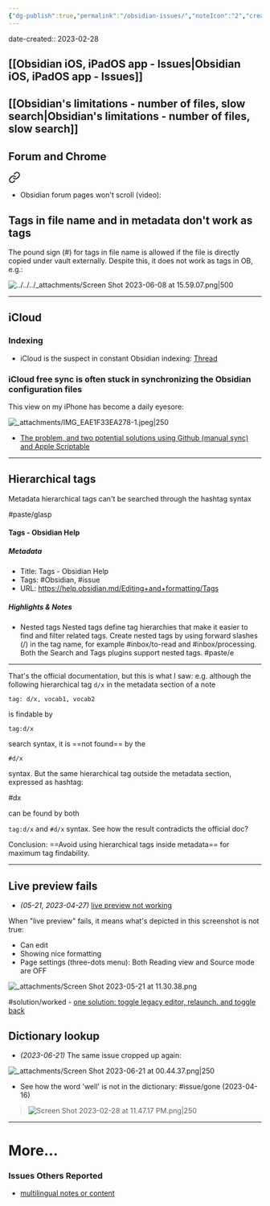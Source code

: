 ```yaml
---
{"dg-publish":true,"permalink":"/obsidian-issues/","noteIcon":"2","created":"","updated":""}
---
```


date-created:: 2023-02-28   
## [[Obsidian iOS, iPadOS app - Issues\|Obsidian iOS, iPadOS app - Issues]]

## [[Obsidian's limitations - number of files, slow search\|Obsidian's limitations - number of files, slow search]]

## Forum and Chrome

<div class="transclusion internal-embed is-loaded"><a class="markdown-embed-link" href="/chrome/#04499e" aria-label="Open link"><svg xmlns="http://www.w3.org/2000/svg" width="24" height="24" viewBox="0 0 24 24" fill="none" stroke="currentColor" stroke-width="2" stroke-linecap="round" stroke-linejoin="round" class="svg-icon lucide-link"><path d="M10 13a5 5 0 0 0 7.54.54l3-3a5 5 0 0 0-7.07-7.07l-1.72 1.71"></path><path d="M14 11a5 5 0 0 0-7.54-.54l-3 3a5 5 0 0 0 7.07 7.07l1.71-1.71"></path></svg></a><div class="markdown-embed">



- Obsidian forum pages won't scroll (video): 

</div></div>


## Tags in file name and in metadata don't work as tags

The pound sign (\#) for tags in file name is allowed if the file is directly copied under vault externally. Despite this, it does not work as tags in OB, e.g.:

![../../../_attachments/Screen Shot 2023-06-08 at 15.59.07.png|500](/img/user/_attachments/Screen%20Shot%202023-06-08%20at%2015.59.07.png)

---
## iCloud
### Indexing

- iCloud is the suspect in constant Obsidian indexing: [Thread](https://forum.obsidian.md/t/obsidian-keeps-indexing-my-vault/30636)
### iCloud free sync is often stuck in synchronizing the Obsidian configuration files

This view on my iPhone has become a daily eyesore:

![_attachments/IMG_EAE1F33EA278-1.jpeg|250](/img/user/_attachments/IMG_EAE1F33EA278-1.jpeg)
- [The problem, and two potential solutions using Github (manual sync) and Apple Scriptable](https://www.reddit.com/r/ObsidianMD/comments/vdal97/is_there_a_way_to_shorten_this_waiting_time_or/)

---
## Hierarchical tags

Metadata hierarchical tags can't be searched through the hashtag syntax

#paste/glasp 
#### Tags - Obsidian Help
##### Metadata
- Title: Tags - Obsidian Help
- Tags: #Obsidian, #issue
- URL: https://help.obsidian.md/Editing+and+formatting/Tags

##### Highlights & Notes
- Nested tags Nested tags define tag hierarchies that make it easier to find and filter related tags.  Create nested tags by using forward slashes (/) in the tag name, for example #inbox/to-read and #inbox/processing.  Both the Search and Tags plugins support nested tags.
#paste/e 
---
That's the official documentation, but this is what I saw:
e.g. although the following hierarchical tag `d/x` in the metadata section of a note

`tag: d/x, vocab1, vocab2`

is findable by

`tag:d/x`

search syntax, it is ==not found== by the

`#d/x` 

syntax. But the same hierarchical tag outside the metadata section, expressed as hashtag:

#dx 

can be found by both

`tag:d/x` and `#d/x` syntax. See how the result contradicts the official doc?

Conclusion: ==Avoid using hierarchical tags inside metadata== for maximum tag findability.

---
## Live preview fails

- *(05-21, 2023-04-27)* [live preview not working](https://forum.obsidian.md/t/live-preview-not-working-despite-resetting-editor-mode-disabling-plugins-etc/32922)

When "live preview" fails, it means what's depicted in this screenshot is not true:
- Can edit
- Showing nice formatting
- Page settings (three-dots menu): Both Reading view and Source mode are OFF

![_attachments/Screen Shot 2023-05-21 at 11.30.38.png](/img/user/_attachments/Screen%20Shot%202023-05-21%20at%2011.30.38.png)

#solution/worked
	 - [one solution: toggle legacy editor, relaunch, and toggle back](https://forum.obsidian.md/t/live-preview-stopped-working-toggling-legacy-editor-fixed-it/30377)
	
## Dictionary lookup

- *(2023-06-21)* The same issue cropped up again:

![_attachments/Screen Shot 2023-06-21 at 00.44.37.png|250](/img/user/_attachments/Screen%20Shot%202023-06-21%20at%2000.44.37.png)

- See how the word 'well' is not in the dictionary:
#issue/gone (2023-04-16)
> ![Screen Shot 2023-02-28 at 11.47.17 PM.png|250](/img/user/_attachments/Screen%20Shot%202023-02-28%20at%2011.47.17%20PM.png)

---

# More...
### Issues Others Reported
- [multilingual notes or content](https://www.reddit.com/r/ObsidianMD/comments/wlm56w/bilingual_or_multilingual_people_how_do_you_deal/)